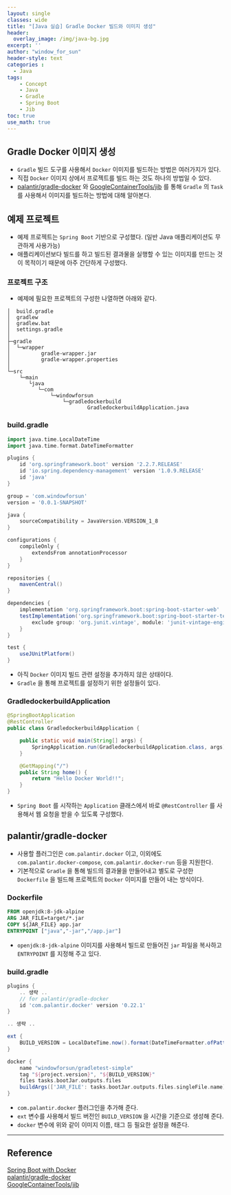 ```yaml
--- 
layout: single
classes: wide
title: "[Java 실습] Gradle Docker 빌드와 이미지 생성"
header:
  overlay_image: /img/java-bg.jpg
excerpt: ''
author: "window_for_sun"
header-style: text
categories :
  - Java
tags:
    - Concept
    - Java
    - Gradle
    - Spring Boot
    - Jib
toc: true
use_math: true
---  
```


## Gradle Docker 이미지 생성
- `Gradle` 빌드 도구를 사용해서 `Docker` 이미지를 빌드하는 방법은 여러가지가 있다.
- 직접 `Docker` 이미지 상에서 프로젝트를 빌드 하는 것도 하나의 방법일 수 있다.
- [palantir/gradle-docker](https://github.com/palantir/gradle-docker) 와 [GoogleContainerTools/jib](https://github.com/GoogleContainerTools/jib)  를 통해 `Gradle` 의 `Task` 를 사용해서 이미지를 빌드하는 방법에 대해 알아본다.

## 예제 프로젝트
- 예제 프로젝트는 `Spring Boot` 기반으로 구성했다. (일반 Java 애플리케이션도 무관하게 사용가능)
- 애플리케이션보다 빌드를 하고 빌드된 결과물을 실행할 수 있는 이미지를 만드는 것이 목적이기 때문에 아주 간단하게 구성했다.

### 프로젝트 구조
- 예제에 필요한 프로젝트의 구성한 나열하면 아래와 같다.

```
│  build.gradle
│  gradlew
│  gradlew.bat
│  settings.gradle
│
├─gradle
│  └─wrapper
│          gradle-wrapper.jar
│          gradle-wrapper.properties
│
└─src
    └─main
       └java
          └─com
              └─windowforsun
                  └─gradledockerbuild
                          GradledockerbuildApplication.java
```  

### build.gradle

```groovy
import java.time.LocalDateTime
import java.time.format.DateTimeFormatter

plugins {
    id 'org.springframework.boot' version '2.2.7.RELEASE'
    id 'io.spring.dependency-management' version '1.0.9.RELEASE'
    id 'java'
}

group = 'com.windowforsun'
version = '0.0.1-SNAPSHOT'

java {
    sourceCompatibility = JavaVersion.VERSION_1_8
}

configurations {
    compileOnly {
        extendsFrom annotationProcessor
    }
}

repositories {
    mavenCentral()
}

dependencies {
    implementation 'org.springframework.boot:spring-boot-starter-web'
    testImplementation('org.springframework.boot:spring-boot-starter-test') {
        exclude group: 'org.junit.vintage', module: 'junit-vintage-engine'
    }
}

test {
    useJUnitPlatform()
}
```  

- 아직 `Docker` 이미지 빌드 관련 설정을 추가하지 않은 상태이다.
- `Gradle` 을 통해 프로젝트를 설정하기 위한 설정들이 있다.

### GradledockerbuildApplication

```java
@SpringBootApplication
@RestController
public class GradledockerbuildApplication {

    public static void main(String[] args) {
        SpringApplication.run(GradledockerbuildApplication.class, args);
    }

    @GetMapping("/")
    public String home() {
        return "Hello Docker World!!";
    }
}
```  

- `Spring Boot` 를 시작하는 `Application` 클래스에서 바로 `@RestController` 를 사용해서 웹 요청을 받을 수 있도록 구성했다.


## palantir/gradle-docker
- 사용할 플러그인은 `com.palantir.docker` 이고, 이외에도 `com.palantir.docker-compose`, `com.palantir.docker-run` 등을 지원한다.
- 기본적으로 `Gradle` 을 통해 빌드의 결과물을 만들어내고 별도로 구성한 `Dockerfile` 을 빌드해 프로젝트의 `Docker` 이미지를 만들어 내는 방식이다.

### Dockerfile

```dockerfile
FROM openjdk:8-jdk-alpine
ARG JAR_FILE=target/*.jar
COPY ${JAR_FILE} app.jar
ENTRYPOINT ["java","-jar","/app.jar"]
```  

- `openjdk:8-jdk-alpine` 이미지를 사용해서 빌드로 만들어진 `jar` 파일을 복사하고 `ENTRYPOINT` 를 지정해 주고 있다.

### build.gradle

```groovy
plugins {
	.. 생략 ..
    // for palantir/gradle-docker
    id 'com.palantir.docker' version '0.22.1'
}

.. 생략 ..

ext {
    BUILD_VERSION = LocalDateTime.now().format(DateTimeFormatter.ofPattern("yyyyMMddHHmmss"));
}

docker {
    name "windowforsun/gradletest-simple"
    tag "${project.version}", "${BUILD_VERSION}"
    files tasks.bootJar.outputs.files
    buildArgs(['JAR_FILE': tasks.bootJar.outputs.files.singleFile.name])
}
```  

- `com.palantir.docker` 플러그인을 추가해 준다.
- `ext` 변수를 사용해서 빌드 버전인 `BUILD_VERSION` 을 시간을 기준으로 생성해 준다.
- `docker` 변수에 위와 같이 이미지 이름, 태그 등 필요한 설정을 해준다.





---
## Reference
[Spring Boot with Docker](https://spring.io/guides/gs/spring-boot-docker/)  
[palantir/gradle-docker](https://github.com/palantir/gradle-docker)  
[GoogleContainerTools/jib](https://github.com/GoogleContainerTools/jib)  